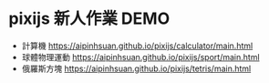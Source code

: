 # pixijs 新人作業 DEMO
- 計算機 https://aipinhsuan.github.io/pixijs/calculator/main.html
- 球體物理運動 https://aipinhsuan.github.io/pixijs/sport/main.html
- 俄羅斯方塊 https://aipinhsuan.github.io/pixijs/tetris/main.html 
